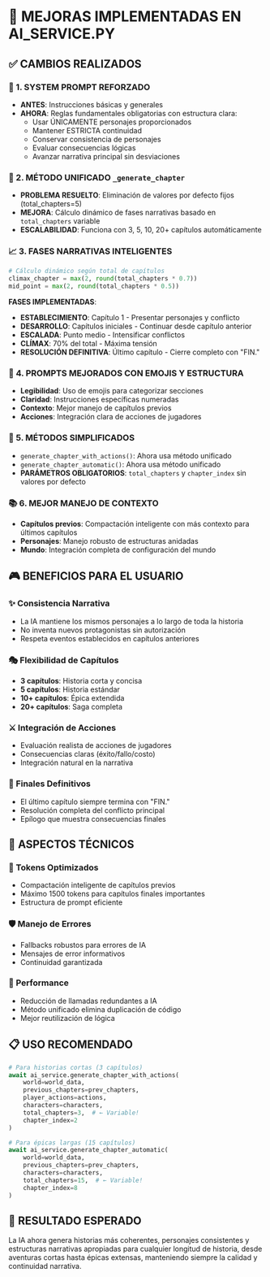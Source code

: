 # 🚀 MEJORAS IMPLEMENTADAS EN AI_SERVICE.PY

## ✅ CAMBIOS REALIZADOS

### 🧠 1. SYSTEM PROMPT REFORZADO
- **ANTES**: Instrucciones básicas y generales
- **AHORA**: Reglas fundamentales obligatorias con estructura clara:
  - Usar ÚNICAMENTE personajes proporcionados
  - Mantener ESTRICTA continuidad 
  - Conservar consistencia de personajes
  - Evaluar consecuencias lógicas
  - Avanzar narrativa principal sin desviaciones

### 🎯 2. MÉTODO UNIFICADO `_generate_chapter`
- **PROBLEMA RESUELTO**: Eliminación de valores por defecto fijos (total_chapters=5)
- **MEJORA**: Cálculo dinámico de fases narrativas basado en `total_chapters` variable
- **ESCALABILIDAD**: Funciona con 3, 5, 10, 20+ capítulos automáticamente

### 📈 3. FASES NARRATIVAS INTELIGENTES
```python
# Cálculo dinámico según total de capítulos
climax_chapter = max(2, round(total_chapters * 0.7))
mid_point = max(2, round(total_chapters * 0.5))
```

**FASES IMPLEMENTADAS**:
- **ESTABLECIMIENTO**: Capítulo 1 - Presentar personajes y conflicto
- **DESARROLLO**: Capítulos iniciales - Continuar desde capítulo anterior
- **ESCALADA**: Punto medio - Intensificar conflictos
- **CLÍMAX**: 70% del total - Máxima tensión
- **RESOLUCIÓN DEFINITIVA**: Último capítulo - Cierre completo con "FIN."

### 🎪 4. PROMPTS MEJORADOS CON EMOJIS Y ESTRUCTURA
- **Legibilidad**: Uso de emojis para categorizar secciones
- **Claridad**: Instrucciones específicas numeradas
- **Contexto**: Mejor manejo de capítulos previos
- **Acciones**: Integración clara de acciones de jugadores

### 🔄 5. MÉTODOS SIMPLIFICADOS
- `generate_chapter_with_actions()`: Ahora usa método unificado
- `generate_chapter_automatic()`: Ahora usa método unificado
- **PARÁMETROS OBLIGATORIOS**: `total_chapters` y `chapter_index` sin valores por defecto

### 📚 6. MEJOR MANEJO DE CONTEXTO
- **Capítulos previos**: Compactación inteligente con más contexto para últimos capítulos
- **Personajes**: Manejo robusto de estructuras anidadas
- **Mundo**: Integración completa de configuración del mundo

## 🎮 BENEFICIOS PARA EL USUARIO

### ✨ Consistencia Narrativa
- La IA mantiene los mismos personajes a lo largo de toda la historia
- No inventa nuevos protagonistas sin autorización
- Respeta eventos establecidos en capítulos anteriores

### 🎭 Flexibilidad de Capítulos
- **3 capítulos**: Historia corta y concisa
- **5 capítulos**: Historia estándar
- **10+ capítulos**: Épica extendida
- **20+ capítulos**: Saga completa

### ⚔️ Integración de Acciones
- Evaluación realista de acciones de jugadores
- Consecuencias claras (éxito/fallo/costo)
- Integración natural en la narrativa

### 🎯 Finales Definitivos
- El último capítulo siempre termina con "FIN."
- Resolución completa del conflicto principal
- Epílogo que muestra consecuencias finales

## 🔧 ASPECTOS TÉCNICOS

### 📝 Tokens Optimizados
- Compactación inteligente de capítulos previos
- Máximo 1500 tokens para capítulos finales importantes
- Estructura de prompt eficiente

### 🛡️ Manejo de Errores
- Fallbacks robustos para errores de IA
- Mensajes de error informativos
- Continuidad garantizada

### 🚀 Performance
- Reducción de llamadas redundantes a IA
- Método unificado elimina duplicación de código
- Mejor reutilización de lógica

## 📋 USO RECOMENDADO

```python
# Para historias cortas (3 capítulos)
await ai_service.generate_chapter_with_actions(
    world=world_data,
    previous_chapters=prev_chapters,
    player_actions=actions,
    characters=characters,
    total_chapters=3,  # ← Variable!
    chapter_index=2
)

# Para épicas largas (15 capítulos)
await ai_service.generate_chapter_automatic(
    world=world_data,
    previous_chapters=prev_chapters,
    characters=characters,
    total_chapters=15,  # ← Variable!
    chapter_index=8
)
```

## 🎉 RESULTADO ESPERADO

La IA ahora genera historias más coherentes, personajes consistentes y estructuras narrativas apropiadas para cualquier longitud de historia, desde aventuras cortas hasta épicas extensas, manteniendo siempre la calidad y continuidad narrativa.
